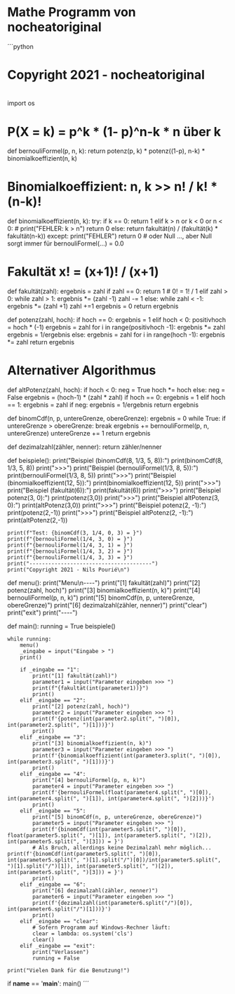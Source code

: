 # Mathe Programm von nocheatoriginal

´´´python
# Copyright 2021 - nocheatoriginal
#
#
import os
# P(X = k) = p^k * (1- p)^n-k * n über k
def bernouliFormel(p, n, k):
    return potenz(p, k) * potenz((1-p), n-k) * binomialkoeffizient(n, k)

# Binomialkoeffizient: n, k >> n! / k! * (n-k)!
def binomialkoeffizient(n, k):
    try:
        if k == 0:
            return 1
        elif k > n or k < 0 or n < 0:
            # print("FEHLER: k > n")
            return 0
        else:
            return fakultät(n) / (fakultät(k) * fakultät(n-k))
    except:
            print("FEHLER")
            return 0 # oder Null ..., aber Null sorgt immer für bernouliFormel(...) = 0.0

# Fakultät x! = (x+1)! / (x+1)
def fakultät(zahl):
    ergebnis = zahl
    if zahl == 0: 
        return 1 # 0! = 1! / 1
    elif zahl > 0:
        while zahl > 1:
            ergebnis *= (zahl -1)
            zahl -= 1
    else:
        while zahl < -1:
            ergebnis *= (zahl +1)
            zahl +=1
        ergebnis = 0
    return ergebnis

def potenz(zahl, hoch):
    if hoch == 0:
        ergebnis = 1
    elif hoch < 0:
        positivhoch = hoch * (-1)
        ergebnis = zahl
        for i in range(positivhoch -1):
            ergebnis *= zahl
        ergebnis = 1/ergebnis
    else:
        ergebnis = zahl
        for i in range(hoch -1):
            ergebnis *= zahl
    return ergebnis

# Alternativer Algorithmus
def altPotenz(zahl, hoch):
    if hoch < 0:
        neg = True
        hoch *= hoch
    else:
        neg = False
    ergebnis = (hoch-1) * (zahl * zahl)
    if hoch == 0:
        ergebnis = 1
    elif hoch == 1:
        ergebnis = zahl
    if neg:
        ergebnis = 1/ergebnis
    return ergebnis

def binomCdf(n, p, untereGrenze, obereGrenze):
    ergebnis = 0
    while True:
        if untereGrenze > obereGrenze:
            break
        ergebnis += bernouliFormel(p, n, untereGrenze)
        untereGrenze += 1
    return ergebnis

def dezimalzahl(zähler, nenner):
    return zähler/nenner


def beispiele():
    print("Beispiel (binomCdf(8, 1/3, 5, 8)):")
    print(binomCdf(8, 1/3, 5, 8))
    print(">>>")
    print("Beispiel (bernouliFormel(1/3, 8, 5)):")
    print(bernouliFormel(1/3, 8, 5))
    print(">>>")
    print("Beispiel (binomialkoeffizient(12, 5)):")
    print(binomialkoeffizient(12, 5))
    print(">>>")
    print("Beispiel (fakultät(6)):")
    print(fakultät(6))
    print(">>>")
    print("Beispiel potenz(3, 0):")
    print(potenz(3,0))
    print(">>>")
    print("Beispiel altPotenz(3, 0):")
    print(altPotenz(3,0))
    print(">>>")
    print("Beispiel potenz(2, -1):")
    print(potenz(2,-1))
    print(">>>")
    print("Beispiel altPotenz(2, -1):")
    print(altPotenz(2,-1))

    print(f"Test: {binomCdf(3, 1/4, 0, 3) = }")
    print(f"{bernouliFormel(1/4, 3, 0) = }")
    print(f"{bernouliFormel(1/4, 3, 1) = }")
    print(f"{bernouliFormel(1/4, 3, 2) = }")
    print(f"{bernouliFormel(1/4, 3, 3) = }")
    print("---------------------------------------")
    print("Copyright 2021 - Nils Pourié\n")


def menu():
    print("Menu\n----")
    print("[1] fakultät(zahl)")
    print("[2] potenz(zahl, hoch)")
    print("[3] binomialkoeffizient(n, k)")
    print("[4] bernouliFormel(p, n, k)")
    print("[5] binomCdf(n, p, untereGrenze, obereGrenze)")
    print("[6] dezimalzahl(zähler, nenner)")
    print("clear")
    print("exit")
    print("----")

def main():
    running = True
    beispiele()

    while running:
        menu()
        _eingabe = input("Eingabe > ")
        print()

        if _eingabe == "1":
            print("[1] fakultät(zahl)")
            parameter1 = input("Parameter eingeben >>> ")
            print(f"{fakultät(int(parameter1))}")
            print()
        elif _eingabe == "2":
            print("[2] potenz(zahl, hoch)")
            parameter2 = input("Parameter eingeben >>> ")
            print(f'{potenz(int(parameter2.split(", ")[0]), int(parameter2.split(", ")[1]))}')
            print()
        elif _eingabe == "3":
            print("[3] binomialkoeffizient(n, k)")
            parameter3 = input("Parameter eingeben >>> ")
            print(f'{binomialkoeffizient(int(parameter3.split(", ")[0]), int(parameter3.split(", ")[1]))}')
            print()
        elif _eingabe == "4":
            print("[4] bernouliFormel(p, n, k)")
            parameter4 = input("Parameter eingeben >>> ")
            print(f'{bernouliFormel(float(parameter4.split(", ")[0]), int(parameter4.split(", ")[1]), int(parameter4.split(", ")[2]))}')
            print()
        elif _eingabe == "5":
            print("[5] binomCdf(n, p, untereGrenze, obereGrenze)")
            parameter5 = input("Parameter eingeben >>> ")
            print(f'{binomCdf(int(parameter5.split(", ")[0]), float(parameter5.split(", ")[1]), int(parameter5.split(", ")[2]), int(parameter5.split(", ")[3])) = }')
            # Als Bruch, allerdings keine Dezimalzahl mehr möglich...   print(f'{binomCdf(int(parameter5.split(", ")[0]), int(parameter5.split(", ")[1].split("/")[0])/int(parameter5.split(", ")[1].split("/")[1]), int(parameter5.split(", ")[2]), int(parameter5.split(", ")[3])) = }')
            print()
        elif _eingabe == "6":
            print("[6] dezimalzahl(zähler, nenner)")
            parameter6 = input("Parameter eingeben >>> ")
            print(f'{dezimalzahl(int(parameter6.split("/")[0]), int(parameter6.split("/")[1]))}')
            print()
        elif _eingabe == "clear":
            # Sofern Programm auf Windows-Rechner läuft:
            clear = lambda: os.system('cls')
            clear()
        elif _eingabe == "exit":
            print("Verlassen")
            running = False

    print("Vielen Dank für die Benutzung!")

if __name__ == '__main__':
    main()
´´´
